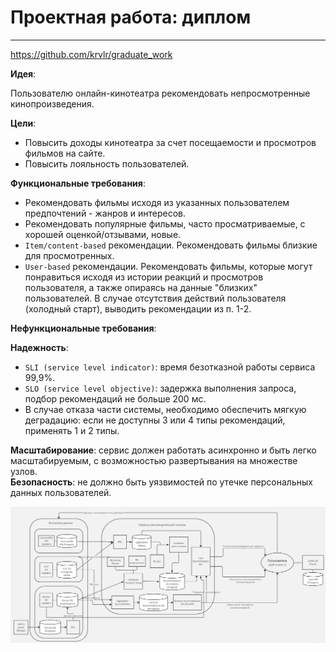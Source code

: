 # Проектная работа: диплом
---

https://github.com/krvlr/graduate_work

**Идея**:

Пользователю онлайн-кинотеатра рекомендовать непросмотренные кинопроизведения.  

**Цели**:

- Повысить доходы кинотеатра за счет посещаемости и просмотров фильмов на сайте. 
- Повысить лояльность пользователей.

**Функциональные требования**:

- Рекомендовать фильмы исходя из указанных пользователем предпочтений - жанров и интересов.
- Рекомендовать популярные фильмы, часто просматриваемые, с хорошей оценкой/отзывами, новые. 
- `Item/content-based` рекомендации. Рекомендовать фильмы близкие для просмотренных. 
- `User-based` рекомендации. Рекомендовать фильмы, которые могут понравиться исходя из истории реакций и просмотров пользователя, а также опираясь на данные "близких" пользователей. В случае отсутствия действий пользователя (холодный старт), выводить рекомендации из п. 1-2.

**Нефункциональные требования**:  

**Надежность**:
* `SLI (service level indicator)`: время безотказной работы сервиса 99,9%.
* `SLO (service level objective)`: задержка выполнения запроса, подбор рекомендаций не больше 200 мс.
* В случае отказа части системы, необходимо обеспечить мягкую деградацию: если не доступны 3 или 4 типы рекомендаций, применять 1 и 2 типы.

**Масштабирование**: сервис должен работать асинхронно и быть легко масштабируемым, с возможностью развертывания на множестве узлов.  
**Безопасность**: не должно быть уязвимостей по утечке персональных данных пользователей.

![](arch/recommendation_service.png)